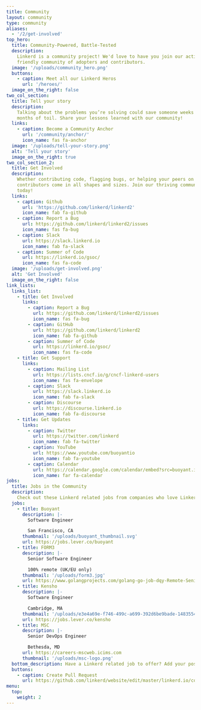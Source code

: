 ```yaml
---
title: Community
layout: community
type: community
aliases:
  - '/2/get-involved'
top_hero:
  title: Community-Powered, Battle-Tested
  description:
    Linkerd is a community project! We'd love to have you join our active and
    friendly community of adopters and contributors.
  image: '/uploads/community_hero.png'
  buttons:
    - caption: Meet all our Linkerd Heros
      url: '/heroes/'
  image_on_the_right: false
two_col_section:
  title: Tell your story
  description:
    Talking about the problems you’re solving could save someone weeks or even
    months of toil. Share your lessons learned with our community!
  links:
    - caption: Become a Community Anchor
      url: '/community/anchor/'
      icon_name: fas fa-anchor
  image: '/uploads/tell-your-story.png'
  alt: 'Tell your story'
  image_on_the_right: true
two_col_section_2:
  title: Get Involved
  description:
    Whether contributing code, flagging bugs, or helping your peers on Slack,
    contributors come in all shapes and sizes. Join our thriving community
    today!
  links:
    - caption: Github
      url: 'https://github.com/linkerd/linkerd2'
      icon_name: fab fa-github
    - caption: Report a Bug
      url: https://github.com/linkerd/linkerd2/issues
      icon_name: fas fa-bug
    - caption: Slack
      url: https://slack.linkerd.io
      icon_name: fab fa-slack
    - caption: Summer of Code
      url: https://linkerd.io/gsoc/
      icon_name: fas fa-code
  image: '/uploads/get-involved.png'
  alt: 'Get Involved'
  image_on_the_right: false
link_lists:
  links_list:
    - title: Get Involved
      links:
        - caption: Report a Bug
          url: https://github.com/linkerd/linkerd2/issues
          icon_name: fas fa-bug
        - caption: GitHub
          url: https://github.com/linkerd/linkerd2
          icon_name: fab fa-github
        - caption: Summer of Code
          url: https://linkerd.io/gsoc/
          icon_name: fas fa-code
    - title: Get Support
      links:
        - caption: Mailing List
          url: https://lists.cncf.io/g/cncf-linkerd-users
          icon_name: fas fa-envelope
        - caption: Slack
          url: https://slack.linkerd.io
          icon_name: fab fa-slack
        - caption: Discourse
          url: https://discourse.linkerd.io
          icon_name: fab fa-discourse
    - title: Get Updates
      links:
        - caption: Twitter
          url: https://twitter.com/linkerd
          icon_name: fab fa-twitter
        - caption: YouTube
          url: https://www.youtube.com/buoyantio
          icon_name: fab fa-youtube
        - caption: Calendar
          url: https://calendar.google.com/calendar/embed?src=buoyant.io_j28ik70vrl3418f4oldkdici7o%40group.calendar.google.com
          icon_name: far fa-calendar
jobs:
  title: Jobs in the Community
  description:
    Check out these Linkerd related jobs from companies who love Linkerd
  jobs:
    - title: Buoyant
      description: |-
        Software Engineer

        San Francisco, CA
      thumbnail: '/uploads/buoyant_thumbnail.svg'
      url: https://jobs.lever.co/buoyant
    - title: FORM3
      description: |-
        Senior Software Engineer

        100% remote (UK/EU only)
      thumbnail: '/uploads/form3.jpg'
      url: https://www.golangprojects.com/golang-go-job-dqy-Remote-Senior-Software-Engineer-100-remote-UK-EU-only-London-FORM3-remotework.html
    - title: Kensho
      description: |-
        Software Engineer

        Cambridge, MA
      thumbnail: '/uploads/e3e4a69e-f746-499c-a699-392d6be9bade-1483554467263.png'
      url: https://jobs.lever.co/kensho
    - title: MSC
      description: |-
        Senior DevOps Engineer

        Bethesda, MD
      url: https://careers-mscweb.icims.com
      thumbnail: '/uploads/msc-logo.png'
  bottom_description: Have a Linkerd related job to offer? Add your posting!
  buttons:
    - caption: Create Pull Request
      url: https://github.com/linkerd/website/edit/master/linkerd.io/content/community.md
menu:
  top:
    weight: 2
---
```

